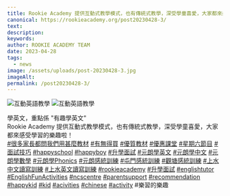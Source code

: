 ```yaml
---
title: Rookie Academy 提供互動式教學模式，也有傳統式教學，深受學童喜愛，大家都來感受學習的樂趣啦！
canonical: https://rookieacademy.org/post20230428-3/
text: 
description: 
keywords: 
author: ROOKIE ACADEMY TEAM
date: 2023-04-28
tags:
  - news
image: /assets/uploads/post-20230428-3.jpg
imageAlt: 
permalink: /post20230428-3/
---
```

![互動英語教學](/assets/uploads/post-20230428-4.jpg)
![互動英語教學](/assets/uploads/post-20230428-5.jpg)
<span class="x193iq5w xeuugli x13faqbe x1vvkbs x1xmvt09 x1lliihq x1s928wv xhkezso x1gmr53x x1cpjm7i x1fgarty x1943h6x xudqn12 x3x7a5m x6prxxf xvq8zen xo1l8bm xzsf02u x1yc453h" dir="auto"><div class="xdj266r x11i5rnm xat24cr x1mh8g0r x1vvkbs x126k92a"><div dir="auto" style="text-align: start;">學英文，重點係 "有趣學英文"</div></div><div class="x11i5rnm xat24cr x1mh8g0r x1vvkbs xtlvy1s x126k92a"><div dir="auto" style="text-align: start;">Rookie Academy 提供互動式教學模式，也有傳統式教學，深受學童喜愛，大家都來感受學習的樂趣啦！</div></div><div class="x11i5rnm xat24cr x1mh8g0r x1vvkbs xtlvy1s x126k92a"><div dir="auto" style="text-align: start;"><span><a class="x1i10hfl xjbqb8w x6umtig x1b1mbwd xaqea5y xav7gou x9f619 x1ypdohk xt0psk2 xe8uvvx xdj266r x11i5rnm xat24cr x1mh8g0r xexx8yu x4uap5 x18d9i69 xkhd6sd x16tdsg8 x1hl2dhg xggy1nq x1a2a7pz xt0b8zv x1qq9wsj xo1l8bm" href="https://www.facebook.com/hashtag/%E5%BE%88%E5%A4%9A%E5%AE%B6%E9%95%B7%E9%83%BD%E5%95%8F%E6%88%91%E5%80%91%E7%94%A8%E7%94%9A%E9%BA%BC%E6%95%99%E6%9D%90?__eep__=6&amp;__cft__[0]=AZXWU5GfJe96TGHjJmWTwu8htVchAqLr7ctVh2mDaRLoUAqM481izHbkB9kif7jxZEoE_LxOIYrRbllIa_4W3d62ExRZc_b5uSWjMyvO0o2UUhmRRLSve0TukZnc8Th1VtlNbiKXL8h_QtaFyExUE-hRT0chWODla5KDTQE3gktw5FDUiBsnciNUNqB4RLxvjqw&amp;__tn__=*NK-R" role="link" tabindex="0">#很多家長都問我們用甚麼教材</a></span> <span><a class="x1i10hfl xjbqb8w x6umtig x1b1mbwd xaqea5y xav7gou x9f619 x1ypdohk xt0psk2 xe8uvvx xdj266r x11i5rnm xat24cr x1mh8g0r xexx8yu x4uap5 x18d9i69 xkhd6sd x16tdsg8 x1hl2dhg xggy1nq x1a2a7pz xt0b8zv x1qq9wsj xo1l8bm" href="https://www.facebook.com/hashtag/%E6%9C%89%E7%84%A1%E5%BE%97%E8%B2%B7?__eep__=6&amp;__cft__[0]=AZXWU5GfJe96TGHjJmWTwu8htVchAqLr7ctVh2mDaRLoUAqM481izHbkB9kif7jxZEoE_LxOIYrRbllIa_4W3d62ExRZc_b5uSWjMyvO0o2UUhmRRLSve0TukZnc8Th1VtlNbiKXL8h_QtaFyExUE-hRT0chWODla5KDTQE3gktw5FDUiBsnciNUNqB4RLxvjqw&amp;__tn__=*NK-R" role="link" tabindex="0">#有無得買</a></span> <span><a class="x1i10hfl xjbqb8w x6umtig x1b1mbwd xaqea5y xav7gou x9f619 x1ypdohk xt0psk2 xe8uvvx xdj266r x11i5rnm xat24cr x1mh8g0r xexx8yu x4uap5 x18d9i69 xkhd6sd x16tdsg8 x1hl2dhg xggy1nq x1a2a7pz xt0b8zv x1qq9wsj xo1l8bm" href="https://www.facebook.com/hashtag/%E5%84%AA%E8%B3%AA%E6%95%99%E6%9D%90?__eep__=6&amp;__cft__[0]=AZXWU5GfJe96TGHjJmWTwu8htVchAqLr7ctVh2mDaRLoUAqM481izHbkB9kif7jxZEoE_LxOIYrRbllIa_4W3d62ExRZc_b5uSWjMyvO0o2UUhmRRLSve0TukZnc8Th1VtlNbiKXL8h_QtaFyExUE-hRT0chWODla5KDTQE3gktw5FDUiBsnciNUNqB4RLxvjqw&amp;__tn__=*NK-R" role="link" tabindex="0">#優質教材</a></span> <span><a class="x1i10hfl xjbqb8w x6umtig x1b1mbwd xaqea5y xav7gou x9f619 x1ypdohk xt0psk2 xe8uvvx xdj266r x11i5rnm xat24cr x1mh8g0r xexx8yu x4uap5 x18d9i69 xkhd6sd x16tdsg8 x1hl2dhg xggy1nq x1a2a7pz xt0b8zv x1qq9wsj xo1l8bm" href="https://www.facebook.com/hashtag/%E5%84%AA%E6%83%A0%E8%AA%B2%E5%A0%82?__eep__=6&amp;__cft__[0]=AZXWU5GfJe96TGHjJmWTwu8htVchAqLr7ctVh2mDaRLoUAqM481izHbkB9kif7jxZEoE_LxOIYrRbllIa_4W3d62ExRZc_b5uSWjMyvO0o2UUhmRRLSve0TukZnc8Th1VtlNbiKXL8h_QtaFyExUE-hRT0chWODla5KDTQE3gktw5FDUiBsnciNUNqB4RLxvjqw&amp;__tn__=*NK-R" role="link" tabindex="0">#優惠課堂</a></span> <span><a class="x1i10hfl xjbqb8w x6umtig x1b1mbwd xaqea5y xav7gou x9f619 x1ypdohk xt0psk2 xe8uvvx xdj266r x11i5rnm xat24cr x1mh8g0r xexx8yu x4uap5 x18d9i69 xkhd6sd x16tdsg8 x1hl2dhg xggy1nq x1a2a7pz xt0b8zv x1qq9wsj xo1l8bm" href="https://www.facebook.com/hashtag/%E6%98%9F%E6%9C%9F%E5%85%AD%E7%AF%80%E7%9B%AE?__eep__=6&amp;__cft__[0]=AZXWU5GfJe96TGHjJmWTwu8htVchAqLr7ctVh2mDaRLoUAqM481izHbkB9kif7jxZEoE_LxOIYrRbllIa_4W3d62ExRZc_b5uSWjMyvO0o2UUhmRRLSve0TukZnc8Th1VtlNbiKXL8h_QtaFyExUE-hRT0chWODla5KDTQE3gktw5FDUiBsnciNUNqB4RLxvjqw&amp;__tn__=*NK-R" role="link" tabindex="0">#星期六節目</a></span> <span><a class="x1i10hfl xjbqb8w x6umtig x1b1mbwd xaqea5y xav7gou x9f619 x1ypdohk xt0psk2 xe8uvvx xdj266r x11i5rnm xat24cr x1mh8g0r xexx8yu x4uap5 x18d9i69 xkhd6sd x16tdsg8 x1hl2dhg xggy1nq x1a2a7pz xt0b8zv x1qq9wsj xo1l8bm" href="https://www.facebook.com/hashtag/%E9%9D%A2%E8%A9%A6%E6%8A%80%E5%B7%A7?__eep__=6&amp;__cft__[0]=AZXWU5GfJe96TGHjJmWTwu8htVchAqLr7ctVh2mDaRLoUAqM481izHbkB9kif7jxZEoE_LxOIYrRbllIa_4W3d62ExRZc_b5uSWjMyvO0o2UUhmRRLSve0TukZnc8Th1VtlNbiKXL8h_QtaFyExUE-hRT0chWODla5KDTQE3gktw5FDUiBsnciNUNqB4RLxvjqw&amp;__tn__=*NK-R" role="link" tabindex="0">#面試技巧</a></span> <span><a class="x1i10hfl xjbqb8w x6umtig x1b1mbwd xaqea5y xav7gou x9f619 x1ypdohk xt0psk2 xe8uvvx xdj266r x11i5rnm xat24cr x1mh8g0r xexx8yu x4uap5 x18d9i69 xkhd6sd x16tdsg8 x1hl2dhg xggy1nq x1a2a7pz xt0b8zv x1qq9wsj xo1l8bm" href="https://www.facebook.com/hashtag/happyschool?__eep__=6&amp;__cft__[0]=AZXWU5GfJe96TGHjJmWTwu8htVchAqLr7ctVh2mDaRLoUAqM481izHbkB9kif7jxZEoE_LxOIYrRbllIa_4W3d62ExRZc_b5uSWjMyvO0o2UUhmRRLSve0TukZnc8Th1VtlNbiKXL8h_QtaFyExUE-hRT0chWODla5KDTQE3gktw5FDUiBsnciNUNqB4RLxvjqw&amp;__tn__=*NK-R" role="link" tabindex="0">#happyschool</a></span> <span><a class="x1i10hfl xjbqb8w x6umtig x1b1mbwd xaqea5y xav7gou x9f619 x1ypdohk xt0psk2 xe8uvvx xdj266r x11i5rnm xat24cr x1mh8g0r xexx8yu x4uap5 x18d9i69 xkhd6sd x16tdsg8 x1hl2dhg xggy1nq x1a2a7pz xt0b8zv x1qq9wsj xo1l8bm" href="https://www.facebook.com/hashtag/happyboy?__eep__=6&amp;__cft__[0]=AZXWU5GfJe96TGHjJmWTwu8htVchAqLr7ctVh2mDaRLoUAqM481izHbkB9kif7jxZEoE_LxOIYrRbllIa_4W3d62ExRZc_b5uSWjMyvO0o2UUhmRRLSve0TukZnc8Th1VtlNbiKXL8h_QtaFyExUE-hRT0chWODla5KDTQE3gktw5FDUiBsnciNUNqB4RLxvjqw&amp;__tn__=*NK-R" role="link" tabindex="0">#happyboy</a></span> <span><a class="x1i10hfl xjbqb8w x6umtig x1b1mbwd xaqea5y xav7gou x9f619 x1ypdohk xt0psk2 xe8uvvx xdj266r x11i5rnm xat24cr x1mh8g0r xexx8yu x4uap5 x18d9i69 xkhd6sd x16tdsg8 x1hl2dhg xggy1nq x1a2a7pz xt0b8zv x1qq9wsj xo1l8bm" href="https://www.facebook.com/hashtag/%E5%8D%87%E5%AD%B8%E9%9D%A2%E8%A9%A6?__eep__=6&amp;__cft__[0]=AZXWU5GfJe96TGHjJmWTwu8htVchAqLr7ctVh2mDaRLoUAqM481izHbkB9kif7jxZEoE_LxOIYrRbllIa_4W3d62ExRZc_b5uSWjMyvO0o2UUhmRRLSve0TukZnc8Th1VtlNbiKXL8h_QtaFyExUE-hRT0chWODla5KDTQE3gktw5FDUiBsnciNUNqB4RLxvjqw&amp;__tn__=*NK-R" role="link" tabindex="0">#升學面試</a></span> <span><a class="x1i10hfl xjbqb8w x6umtig x1b1mbwd xaqea5y xav7gou x9f619 x1ypdohk xt0psk2 xe8uvvx xdj266r x11i5rnm xat24cr x1mh8g0r xexx8yu x4uap5 x18d9i69 xkhd6sd x16tdsg8 x1hl2dhg xggy1nq x1a2a7pz xt0b8zv x1qq9wsj xo1l8bm" href="https://www.facebook.com/hashtag/%E5%85%83%E6%9C%97%E5%AD%B8%E8%8B%B1%E6%96%87?__eep__=6&amp;__cft__[0]=AZXWU5GfJe96TGHjJmWTwu8htVchAqLr7ctVh2mDaRLoUAqM481izHbkB9kif7jxZEoE_LxOIYrRbllIa_4W3d62ExRZc_b5uSWjMyvO0o2UUhmRRLSve0TukZnc8Th1VtlNbiKXL8h_QtaFyExUE-hRT0chWODla5KDTQE3gktw5FDUiBsnciNUNqB4RLxvjqw&amp;__tn__=*NK-R" role="link" tabindex="0">#元朗學英文</a></span> <span><a class="x1i10hfl xjbqb8w x6umtig x1b1mbwd xaqea5y xav7gou x9f619 x1ypdohk xt0psk2 xe8uvvx xdj266r x11i5rnm xat24cr x1mh8g0r xexx8yu x4uap5 x18d9i69 xkhd6sd x16tdsg8 x1hl2dhg xggy1nq x1a2a7pz xt0b8zv x1qq9wsj xo1l8bm" href="https://www.facebook.com/hashtag/%E5%85%83%E6%9C%97%E5%AD%B8%E4%B8%AD%E6%96%87?__eep__=6&amp;__cft__[0]=AZXWU5GfJe96TGHjJmWTwu8htVchAqLr7ctVh2mDaRLoUAqM481izHbkB9kif7jxZEoE_LxOIYrRbllIa_4W3d62ExRZc_b5uSWjMyvO0o2UUhmRRLSve0TukZnc8Th1VtlNbiKXL8h_QtaFyExUE-hRT0chWODla5KDTQE3gktw5FDUiBsnciNUNqB4RLxvjqw&amp;__tn__=*NK-R" role="link" tabindex="0">#元朗學中文</a></span> <span><a class="x1i10hfl xjbqb8w x6umtig x1b1mbwd xaqea5y xav7gou x9f619 x1ypdohk xt0psk2 xe8uvvx xdj266r x11i5rnm xat24cr x1mh8g0r xexx8yu x4uap5 x18d9i69 xkhd6sd x16tdsg8 x1hl2dhg xggy1nq x1a2a7pz xt0b8zv x1qq9wsj xo1l8bm" href="https://www.facebook.com/hashtag/%E5%85%83%E6%9C%97%E5%AD%B8%E6%95%B8%E5%AD%B8?__eep__=6&amp;__cft__[0]=AZXWU5GfJe96TGHjJmWTwu8htVchAqLr7ctVh2mDaRLoUAqM481izHbkB9kif7jxZEoE_LxOIYrRbllIa_4W3d62ExRZc_b5uSWjMyvO0o2UUhmRRLSve0TukZnc8Th1VtlNbiKXL8h_QtaFyExUE-hRT0chWODla5KDTQE3gktw5FDUiBsnciNUNqB4RLxvjqw&amp;__tn__=*NK-R" role="link" tabindex="0">#元朗學數學</a></span> <span><a class="x1i10hfl xjbqb8w x6umtig x1b1mbwd xaqea5y xav7gou x9f619 x1ypdohk xt0psk2 xe8uvvx xdj266r x11i5rnm xat24cr x1mh8g0r xexx8yu x4uap5 x18d9i69 xkhd6sd x16tdsg8 x1hl2dhg xggy1nq x1a2a7pz xt0b8zv x1qq9wsj xo1l8bm" href="https://www.facebook.com/hashtag/%E5%85%83%E6%9C%97%E5%AD%B8phonics?__eep__=6&amp;__cft__[0]=AZXWU5GfJe96TGHjJmWTwu8htVchAqLr7ctVh2mDaRLoUAqM481izHbkB9kif7jxZEoE_LxOIYrRbllIa_4W3d62ExRZc_b5uSWjMyvO0o2UUhmRRLSve0TukZnc8Th1VtlNbiKXL8h_QtaFyExUE-hRT0chWODla5KDTQE3gktw5FDUiBsnciNUNqB4RLxvjqw&amp;__tn__=*NK-R" role="link" tabindex="0">#元朗學Phonics</a></span> <span><a class="x1i10hfl xjbqb8w x6umtig x1b1mbwd xaqea5y xav7gou x9f619 x1ypdohk xt0psk2 xe8uvvx xdj266r x11i5rnm xat24cr x1mh8g0r xexx8yu x4uap5 x18d9i69 xkhd6sd x16tdsg8 x1hl2dhg xggy1nq x1a2a7pz xt0b8zv x1qq9wsj xo1l8bm" href="https://www.facebook.com/hashtag/%E5%85%83%E6%9C%97%E6%84%9F%E7%B5%B1%E8%A8%93%E7%B7%B4?__eep__=6&amp;__cft__[0]=AZXWU5GfJe96TGHjJmWTwu8htVchAqLr7ctVh2mDaRLoUAqM481izHbkB9kif7jxZEoE_LxOIYrRbllIa_4W3d62ExRZc_b5uSWjMyvO0o2UUhmRRLSve0TukZnc8Th1VtlNbiKXL8h_QtaFyExUE-hRT0chWODla5KDTQE3gktw5FDUiBsnciNUNqB4RLxvjqw&amp;__tn__=*NK-R" role="link" tabindex="0">#元朗感統訓練</a></span> <span><a class="x1i10hfl xjbqb8w x6umtig x1b1mbwd xaqea5y xav7gou x9f619 x1ypdohk xt0psk2 xe8uvvx xdj266r x11i5rnm xat24cr x1mh8g0r xexx8yu x4uap5 x18d9i69 xkhd6sd x16tdsg8 x1hl2dhg xggy1nq x1a2a7pz xt0b8zv x1qq9wsj xo1l8bm" href="https://www.facebook.com/hashtag/%E5%B1%AF%E9%96%80%E6%84%9F%E7%B5%B1%E8%A8%93%E7%B7%B4?__eep__=6&amp;__cft__[0]=AZXWU5GfJe96TGHjJmWTwu8htVchAqLr7ctVh2mDaRLoUAqM481izHbkB9kif7jxZEoE_LxOIYrRbllIa_4W3d62ExRZc_b5uSWjMyvO0o2UUhmRRLSve0TukZnc8Th1VtlNbiKXL8h_QtaFyExUE-hRT0chWODla5KDTQE3gktw5FDUiBsnciNUNqB4RLxvjqw&amp;__tn__=*NK-R" role="link" tabindex="0">#屯門感統訓練</a></span> <span><a class="x1i10hfl xjbqb8w x6umtig x1b1mbwd xaqea5y xav7gou x9f619 x1ypdohk xt0psk2 xe8uvvx xdj266r x11i5rnm xat24cr x1mh8g0r xexx8yu x4uap5 x18d9i69 xkhd6sd x16tdsg8 x1hl2dhg xggy1nq x1a2a7pz xt0b8zv x1qq9wsj xo1l8bm" href="https://www.facebook.com/hashtag/%E8%A7%80%E5%A1%98%E6%84%9F%E7%B5%B1%E8%A8%93%E7%B7%B4?__eep__=6&amp;__cft__[0]=AZXWU5GfJe96TGHjJmWTwu8htVchAqLr7ctVh2mDaRLoUAqM481izHbkB9kif7jxZEoE_LxOIYrRbllIa_4W3d62ExRZc_b5uSWjMyvO0o2UUhmRRLSve0TukZnc8Th1VtlNbiKXL8h_QtaFyExUE-hRT0chWODla5KDTQE3gktw5FDUiBsnciNUNqB4RLxvjqw&amp;__tn__=*NK-R" role="link" tabindex="0">#觀塘感統訓練</a></span> <span><a class="x1i10hfl xjbqb8w x6umtig x1b1mbwd xaqea5y xav7gou x9f619 x1ypdohk xt0psk2 xe8uvvx xdj266r x11i5rnm xat24cr x1mh8g0r xexx8yu x4uap5 x18d9i69 xkhd6sd x16tdsg8 x1hl2dhg xggy1nq x1a2a7pz xt0b8zv x1qq9wsj xo1l8bm" href="https://www.facebook.com/hashtag/%E4%B8%8A%E6%B0%B4%E4%B8%AD%E6%96%87%E8%AE%80%E5%AF%AB%E8%A8%93%E7%B7%B4?__eep__=6&amp;__cft__[0]=AZXWU5GfJe96TGHjJmWTwu8htVchAqLr7ctVh2mDaRLoUAqM481izHbkB9kif7jxZEoE_LxOIYrRbllIa_4W3d62ExRZc_b5uSWjMyvO0o2UUhmRRLSve0TukZnc8Th1VtlNbiKXL8h_QtaFyExUE-hRT0chWODla5KDTQE3gktw5FDUiBsnciNUNqB4RLxvjqw&amp;__tn__=*NK-R" role="link" tabindex="0">#上水中文讀寫訓練</a></span> <span><a class="x1i10hfl xjbqb8w x6umtig x1b1mbwd xaqea5y xav7gou x9f619 x1ypdohk xt0psk2 xe8uvvx xdj266r x11i5rnm xat24cr x1mh8g0r xexx8yu x4uap5 x18d9i69 xkhd6sd x16tdsg8 x1hl2dhg xggy1nq x1a2a7pz xt0b8zv x1qq9wsj xo1l8bm" href="https://www.facebook.com/hashtag/%E4%B8%8A%E6%B0%B4%E8%8B%B1%E6%96%87%E8%AE%80%E5%AF%AB%E8%A8%93%E7%B7%B4?__eep__=6&amp;__cft__[0]=AZXWU5GfJe96TGHjJmWTwu8htVchAqLr7ctVh2mDaRLoUAqM481izHbkB9kif7jxZEoE_LxOIYrRbllIa_4W3d62ExRZc_b5uSWjMyvO0o2UUhmRRLSve0TukZnc8Th1VtlNbiKXL8h_QtaFyExUE-hRT0chWODla5KDTQE3gktw5FDUiBsnciNUNqB4RLxvjqw&amp;__tn__=*NK-R" role="link" tabindex="0">#上水英文讀寫訓練</a></span> <span><a class="x1i10hfl xjbqb8w x6umtig x1b1mbwd xaqea5y xav7gou x9f619 x1ypdohk xt0psk2 xe8uvvx xdj266r x11i5rnm xat24cr x1mh8g0r xexx8yu x4uap5 x18d9i69 xkhd6sd x16tdsg8 x1hl2dhg xggy1nq x1a2a7pz xt0b8zv x1qq9wsj xo1l8bm" href="https://www.facebook.com/hashtag/rookieacademy?__eep__=6&amp;__cft__[0]=AZXWU5GfJe96TGHjJmWTwu8htVchAqLr7ctVh2mDaRLoUAqM481izHbkB9kif7jxZEoE_LxOIYrRbllIa_4W3d62ExRZc_b5uSWjMyvO0o2UUhmRRLSve0TukZnc8Th1VtlNbiKXL8h_QtaFyExUE-hRT0chWODla5KDTQE3gktw5FDUiBsnciNUNqB4RLxvjqw&amp;__tn__=*NK-R" role="link" tabindex="0">#rookieacademy</a></span> <span><a class="x1i10hfl xjbqb8w x6umtig x1b1mbwd xaqea5y xav7gou x9f619 x1ypdohk xt0psk2 xe8uvvx xdj266r x11i5rnm xat24cr x1mh8g0r xexx8yu x4uap5 x18d9i69 xkhd6sd x16tdsg8 x1hl2dhg xggy1nq x1a2a7pz xt0b8zv x1qq9wsj xo1l8bm" href="https://www.facebook.com/hashtag/%E5%8D%87%E5%AD%B8%E9%9D%A2%E8%A9%A6?__eep__=6&amp;__cft__[0]=AZXWU5GfJe96TGHjJmWTwu8htVchAqLr7ctVh2mDaRLoUAqM481izHbkB9kif7jxZEoE_LxOIYrRbllIa_4W3d62ExRZc_b5uSWjMyvO0o2UUhmRRLSve0TukZnc8Th1VtlNbiKXL8h_QtaFyExUE-hRT0chWODla5KDTQE3gktw5FDUiBsnciNUNqB4RLxvjqw&amp;__tn__=*NK-R" role="link" tabindex="0">#升學面試</a></span> <span><a class="x1i10hfl xjbqb8w x6umtig x1b1mbwd xaqea5y xav7gou x9f619 x1ypdohk xt0psk2 xe8uvvx xdj266r x11i5rnm xat24cr x1mh8g0r xexx8yu x4uap5 x18d9i69 xkhd6sd x16tdsg8 x1hl2dhg xggy1nq x1a2a7pz xt0b8zv x1qq9wsj xo1l8bm" href="https://www.facebook.com/hashtag/englishtutor?__eep__=6&amp;__cft__[0]=AZXWU5GfJe96TGHjJmWTwu8htVchAqLr7ctVh2mDaRLoUAqM481izHbkB9kif7jxZEoE_LxOIYrRbllIa_4W3d62ExRZc_b5uSWjMyvO0o2UUhmRRLSve0TukZnc8Th1VtlNbiKXL8h_QtaFyExUE-hRT0chWODla5KDTQE3gktw5FDUiBsnciNUNqB4RLxvjqw&amp;__tn__=*NK-R" role="link" tabindex="0">#englishtutor</a></span> <span><a class="x1i10hfl xjbqb8w x6umtig x1b1mbwd xaqea5y xav7gou x9f619 x1ypdohk xt0psk2 xe8uvvx xdj266r x11i5rnm xat24cr x1mh8g0r xexx8yu x4uap5 x18d9i69 xkhd6sd x16tdsg8 x1hl2dhg xggy1nq x1a2a7pz xt0b8zv x1qq9wsj xo1l8bm" href="https://www.facebook.com/hashtag/englishfunactivities?__eep__=6&amp;__cft__[0]=AZXWU5GfJe96TGHjJmWTwu8htVchAqLr7ctVh2mDaRLoUAqM481izHbkB9kif7jxZEoE_LxOIYrRbllIa_4W3d62ExRZc_b5uSWjMyvO0o2UUhmRRLSve0TukZnc8Th1VtlNbiKXL8h_QtaFyExUE-hRT0chWODla5KDTQE3gktw5FDUiBsnciNUNqB4RLxvjqw&amp;__tn__=*NK-R" role="link" tabindex="0">#EnglishFunActivities</a></span> <span><a class="x1i10hfl xjbqb8w x6umtig x1b1mbwd xaqea5y xav7gou x9f619 x1ypdohk xt0psk2 xe8uvvx xdj266r x11i5rnm xat24cr x1mh8g0r xexx8yu x4uap5 x18d9i69 xkhd6sd x16tdsg8 x1hl2dhg xggy1nq x1a2a7pz xt0b8zv x1qq9wsj xo1l8bm" href="https://www.facebook.com/hashtag/ncscentre?__eep__=6&amp;__cft__[0]=AZXWU5GfJe96TGHjJmWTwu8htVchAqLr7ctVh2mDaRLoUAqM481izHbkB9kif7jxZEoE_LxOIYrRbllIa_4W3d62ExRZc_b5uSWjMyvO0o2UUhmRRLSve0TukZnc8Th1VtlNbiKXL8h_QtaFyExUE-hRT0chWODla5KDTQE3gktw5FDUiBsnciNUNqB4RLxvjqw&amp;__tn__=*NK-R" role="link" tabindex="0">#ncscentre</a></span> <span><a class="x1i10hfl xjbqb8w x6umtig x1b1mbwd xaqea5y xav7gou x9f619 x1ypdohk xt0psk2 xe8uvvx xdj266r x11i5rnm xat24cr x1mh8g0r xexx8yu x4uap5 x18d9i69 xkhd6sd x16tdsg8 x1hl2dhg xggy1nq x1a2a7pz xt0b8zv x1qq9wsj xo1l8bm" href="https://www.facebook.com/hashtag/parentsupport?__eep__=6&amp;__cft__[0]=AZXWU5GfJe96TGHjJmWTwu8htVchAqLr7ctVh2mDaRLoUAqM481izHbkB9kif7jxZEoE_LxOIYrRbllIa_4W3d62ExRZc_b5uSWjMyvO0o2UUhmRRLSve0TukZnc8Th1VtlNbiKXL8h_QtaFyExUE-hRT0chWODla5KDTQE3gktw5FDUiBsnciNUNqB4RLxvjqw&amp;__tn__=*NK-R" role="link" tabindex="0">#parentsupport</a></span> <span><a class="x1i10hfl xjbqb8w x6umtig x1b1mbwd xaqea5y xav7gou x9f619 x1ypdohk xt0psk2 xe8uvvx xdj266r x11i5rnm xat24cr x1mh8g0r xexx8yu x4uap5 x18d9i69 xkhd6sd x16tdsg8 x1hl2dhg xggy1nq x1a2a7pz xt0b8zv x1qq9wsj xo1l8bm" href="https://www.facebook.com/hashtag/recommendation?__eep__=6&amp;__cft__[0]=AZXWU5GfJe96TGHjJmWTwu8htVchAqLr7ctVh2mDaRLoUAqM481izHbkB9kif7jxZEoE_LxOIYrRbllIa_4W3d62ExRZc_b5uSWjMyvO0o2UUhmRRLSve0TukZnc8Th1VtlNbiKXL8h_QtaFyExUE-hRT0chWODla5KDTQE3gktw5FDUiBsnciNUNqB4RLxvjqw&amp;__tn__=*NK-R" role="link" tabindex="0">#recommendation</a></span> <span><a class="x1i10hfl xjbqb8w x6umtig x1b1mbwd xaqea5y xav7gou x9f619 x1ypdohk xt0psk2 xe8uvvx xdj266r x11i5rnm xat24cr x1mh8g0r xexx8yu x4uap5 x18d9i69 xkhd6sd x16tdsg8 x1hl2dhg xggy1nq x1a2a7pz xt0b8zv x1qq9wsj xo1l8bm" href="https://www.facebook.com/hashtag/happykid?__eep__=6&amp;__cft__[0]=AZXWU5GfJe96TGHjJmWTwu8htVchAqLr7ctVh2mDaRLoUAqM481izHbkB9kif7jxZEoE_LxOIYrRbllIa_4W3d62ExRZc_b5uSWjMyvO0o2UUhmRRLSve0TukZnc8Th1VtlNbiKXL8h_QtaFyExUE-hRT0chWODla5KDTQE3gktw5FDUiBsnciNUNqB4RLxvjqw&amp;__tn__=*NK-R" role="link" tabindex="0">#happykid</a></span> <span><a class="x1i10hfl xjbqb8w x6umtig x1b1mbwd xaqea5y xav7gou x9f619 x1ypdohk xt0psk2 xe8uvvx xdj266r x11i5rnm xat24cr x1mh8g0r xexx8yu x4uap5 x18d9i69 xkhd6sd x16tdsg8 x1hl2dhg xggy1nq x1a2a7pz xt0b8zv x1qq9wsj xo1l8bm" href="https://www.facebook.com/hashtag/kid?__eep__=6&amp;__cft__[0]=AZXWU5GfJe96TGHjJmWTwu8htVchAqLr7ctVh2mDaRLoUAqM481izHbkB9kif7jxZEoE_LxOIYrRbllIa_4W3d62ExRZc_b5uSWjMyvO0o2UUhmRRLSve0TukZnc8Th1VtlNbiKXL8h_QtaFyExUE-hRT0chWODla5KDTQE3gktw5FDUiBsnciNUNqB4RLxvjqw&amp;__tn__=*NK-R" role="link" tabindex="0">#kid</a></span> <span><a class="x1i10hfl xjbqb8w x6umtig x1b1mbwd xaqea5y xav7gou x9f619 x1ypdohk xt0psk2 xe8uvvx xdj266r x11i5rnm xat24cr x1mh8g0r xexx8yu x4uap5 x18d9i69 xkhd6sd x16tdsg8 x1hl2dhg xggy1nq x1a2a7pz xt0b8zv x1qq9wsj xo1l8bm" href="https://www.facebook.com/hashtag/acivities?__eep__=6&amp;__cft__[0]=AZXWU5GfJe96TGHjJmWTwu8htVchAqLr7ctVh2mDaRLoUAqM481izHbkB9kif7jxZEoE_LxOIYrRbllIa_4W3d62ExRZc_b5uSWjMyvO0o2UUhmRRLSve0TukZnc8Th1VtlNbiKXL8h_QtaFyExUE-hRT0chWODla5KDTQE3gktw5FDUiBsnciNUNqB4RLxvjqw&amp;__tn__=*NK-R" role="link" tabindex="0">#acivities</a></span> <span><a class="x1i10hfl xjbqb8w x6umtig x1b1mbwd xaqea5y xav7gou x9f619 x1ypdohk xt0psk2 xe8uvvx xdj266r x11i5rnm xat24cr x1mh8g0r xexx8yu x4uap5 x18d9i69 xkhd6sd x16tdsg8 x1hl2dhg xggy1nq x1a2a7pz xt0b8zv x1qq9wsj xo1l8bm" href="https://www.facebook.com/hashtag/chinese?__eep__=6&amp;__cft__[0]=AZXWU5GfJe96TGHjJmWTwu8htVchAqLr7ctVh2mDaRLoUAqM481izHbkB9kif7jxZEoE_LxOIYrRbllIa_4W3d62ExRZc_b5uSWjMyvO0o2UUhmRRLSve0TukZnc8Th1VtlNbiKXL8h_QtaFyExUE-hRT0chWODla5KDTQE3gktw5FDUiBsnciNUNqB4RLxvjqw&amp;__tn__=*NK-R" role="link" tabindex="0">#chinese</a></span> <span><a class="x1i10hfl xjbqb8w x6umtig x1b1mbwd xaqea5y xav7gou x9f619 x1ypdohk xt0psk2 xe8uvvx xdj266r x11i5rnm xat24cr x1mh8g0r xexx8yu x4uap5 x18d9i69 xkhd6sd x16tdsg8 x1hl2dhg xggy1nq x1a2a7pz xt0b8zv x1qq9wsj xo1l8bm" href="https://www.facebook.com/hashtag/activity?__eep__=6&amp;__cft__[0]=AZXWU5GfJe96TGHjJmWTwu8htVchAqLr7ctVh2mDaRLoUAqM481izHbkB9kif7jxZEoE_LxOIYrRbllIa_4W3d62ExRZc_b5uSWjMyvO0o2UUhmRRLSve0TukZnc8Th1VtlNbiKXL8h_QtaFyExUE-hRT0chWODla5KDTQE3gktw5FDUiBsnciNUNqB4RLxvjqw&amp;__tn__=*NK-R" role="link" tabindex="0">#activity</a></span> #樂習的樂趣</div></div></span>
